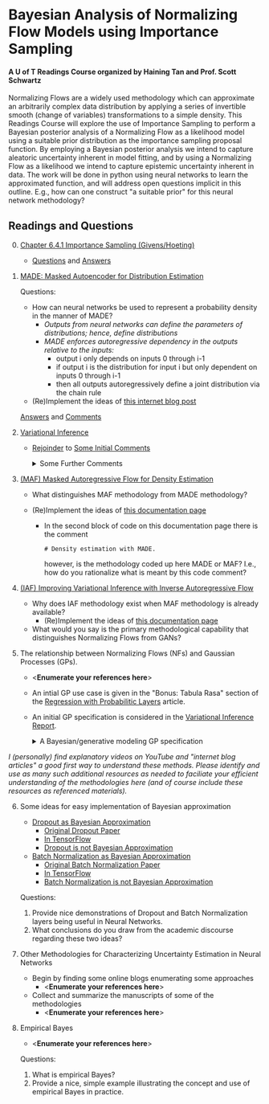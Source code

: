 # Bayesian Analysis of Normalizing Flow Models using Importance Sampling

#### A U of T Readings Course organized by Haining Tan and Prof. Scott Schwartz

Normalizing Flows are a widely used methodology which can approximate an arbitrarily complex data distribution by applying a series of invertible smooth (change of variables) transformations to a simple density. This Readings Course will explore the use of Importance Sampling to perform a Bayesian posterior analysis of a Normalizing Flow as a likelihood model using a suitable prior distribution as the importance sampling proposal function. By employing a Bayesian posterior analysis we intend to capture aleatoric uncertainty inherent in model fitting, and by using a Normalizing Flow as a likelihood we intend to capture epistemic uncertainty inherent in data. The work will be done in python using neural networks to learn the approximated function, and will address open questions implicit in this outline. E.g., how can one construct "a suitable prior" for this neural network methodology?

## Readings and Questions

0. [Chapter 6.4.1 Importance Sampling (Givens/Hoeting)](https://librarysearch.library.utoronto.ca/permalink/01UTORONTO_INST/14bjeso/alma991106781097906196)
   - [Questions](BayesImportanceSampling.ipynb) and [Answers](Importance_Sampling.pdf)
1. [MADE: Masked Autoencoder for Distribution Estimation](https://arxiv.org/abs/1502.03509)
   
   Questions:
   
   - How can neural networks be used to represent a probability density in the manner of MADE?
      - *Outputs from neural networks can define the parameters of distributions; hence, define distributions*
      - *MADE enforces autoregressive dependency in the outputs relative to the inputs:*
        - output i only depends on inputs 0 through i-1
        - if output i is the distribution for input i but only dependent on inputs 0 through i-1
        - then all outputs autoregressively define a joint distribution via the chain rule
   - (Re)Implement the ideas of [this internet blog post](https://blog.tensorflow.org/2019/03/regression-with-probabilistic-layers-in.html) 

   [Answers](MADE.ipynb) and [Comments](MADE_comments.ipynb)
   
2. [Variational Inference](https://arxiv.org/abs/1601.00670)

   - [Rejoinder](Variational_Inference.ipynb) to [Some Initial Comments](MADE_comments.ipynb)
   
     <details><summary>Some Further Comments</summary>
     <br>
     1. log(p(y)) is the expectation of the log likelihood under the prior so integrating over the (approximate) posterior is silly
     but is workable since we can correct for it with the "triangulation" between the posterior/prior/approximate posterior. 
     <br>
     2. The hyper parameters of `DenseLayer` have improper (unconstrained) hyperpriors, choices of which (including those for \sigma) 
     define the q(theta) approximation of the posterior p(theta|y).
     <br>
     3. For TF, `loss` is -log(p(y|theta) while `losses` is the KL-term; albeit, not very helpful as far as variable naming goes.
     Generally, losses specific to layers are accumulated in `losses` and then added to the `loss` associated with the output.
     <br>
     4. Gradient descent makes its step on each batch, thus, the targeted objective must be correct for each batch.
     </details>

3. [(MAF) Masked Autoregressive Flow for Density Estimation](https://arxiv.org/abs/1705.07057)

   - What distinguishes MAF methodology from MADE methodology?
   - (Re)Implement the ideas of [this documentation page](https://www.tensorflow.org/probability/api_docs/python/tfp/bijectors/AutoregressiveNetwork)
     
     - In the second block of code on this documentation page there is the comment
       
        `# Density estimation with MADE.`
       
        however, is the methodology coded up here MADE or MAF?  I.e., how do you rationalize what is meant by this code comment?

4. [(IAF) Improving Variational Inference with Inverse Autoregressive Flow](https://arxiv.org/abs/1606.04934)

   - Why does IAF methodology exist when MAF methodology is already available?
     - (Re)Implement the ideas of [this documentation page](https://www.tensorflow.org/probability/api_docs/python/tfp/bijectors/MaskedAutoregressiveFlow)
   - What would you say is the primary methodological capability that distinguishes Normalizing Flows from GANs?

5. The relationship between Normalizing Flows (NFs) and Gaussian Processes (GPs).

   - <**Enumerate your references here**>

   - An intial GP use case is given in the "Bonus: Tabula Rasa" section of the [Regression with Probabilitic Layers](https://blog.tensorflow.org/2019/03/regression-with-probabilistic-layers-in.html) article.
   - An initial GP specification is considered in the [Variational Inference Report](Variational_Inference.ipynb).

     <details><summary>A Bayesian/generative modeling GP specification</summary>
     <br>
     
     <table>
       <tr>
          <td>X ~ p(X)</td>
          <td>perhaps taken to be fixed, or i.i.d. uniforms over some range so \propto 1</td>
        </tr>
        <tr>
          <td>theta ~ p(theta)</td>
          <td>where theta parameterizes a covariance function K</td>
        </tr>
        <tr>
          <td>mu ~ p(mu)</td>
          <td>assumes an independent prior for possible non-0-centering</td>
        </tr>
        <tr>
          <td>f_x ~ GP = p(f_x|X,mu,theta)</td>
          <td>which for X=Reals samples continuous functions</td>
        </tr>
        <tr>
          <td>f_x ~ MNV(mu, COV=K(X, theta))</td>
          <td></td>
        </tr>
        <tr>
          <td>sigma^2 ~ p(sigma^2)</td>
          <td>assumes an independent prior for homoskedastic variance</td>
        </tr>
        <tr>
          <td>Y ~ MVN(E[Y] = f_x, sigma^2 I)</td>
          <td></td>
        </tr>
      </table>
      so
      <br>
      p(f|-) \propto MVN(E[Y] = S, sigma^2 I) MNV(E[S] = mu, COV(S) = K(X, theta)) p(theta, mu, sigma^2)
      <br>
      which for conjugate priors would allow a MNV posterior for p(S|-). 
     </details>

*I (personally) find explanatory videos on YouTube and "internet blog articles" a good *first* way to understand these methods. Please identify and use as many such additional resources as needed to faciliate your efficient understanding of the methodologies here (and of course include these resources as referenced materials).*

6. Some ideas for easy implementation of Bayesian approximation

   - [Dropout as Bayesian Approximation](https://arxiv.org/abs/1506.02142)
      - [Original Dropout Paper](https://jmlr.org/papers/v15/srivastava14a.html)
      - [In TensorFlow](https://www.tensorflow.org/api_docs/python/tf/keras/layers/Dropout)
      - [Dropout is not Bayesian Approximation](https://arxiv.org/abs/1711.02989)
   - [Batch Normalization as Bayesian Approximation](https://arxiv.org/abs/1802.06455)
      - [Original Batch Normalization Paper](https://arxiv.org/abs/1502.03167)
      - [In TensorFlow](https://www.tensorflow.org/api_docs/python/tf/keras/layers/BatchNormalization)
      - [Batch Normalization is not Bayesian Approximation](https://openreview.net/forum?id=BJlrSmbAZ)

   Questions:
    
   1. Provide nice demonstrations of Dropout and Batch Normalization layers being useful in Neural Networks.
   2. What conclusions do you draw from the academic discourse regarding these two ideas?

7. Other Methodologies for Characterizing Uncertainty Estimation in Neural Networks
   - Begin by finding some online blogs enumerating some approaches
     - <**Enumerate your references here**>
   - Collect and summarize the manuscripts of some of the methodologies
     - <**Enumerate your references here**>

8. Empirical Bayes

   - <**Enumerate your references here**>

   Questions:
   
   1. What is empirical Bayes?
   2. Provide a nice, simple example illustrating the concept and use of empirical Bayes in practice.

